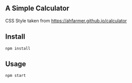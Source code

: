 A Simple Calculator
---

CSS Style taken from https://ahfarmer.github.io/calculator

Install
---
`npm install`



Usage
---
`npm start`
